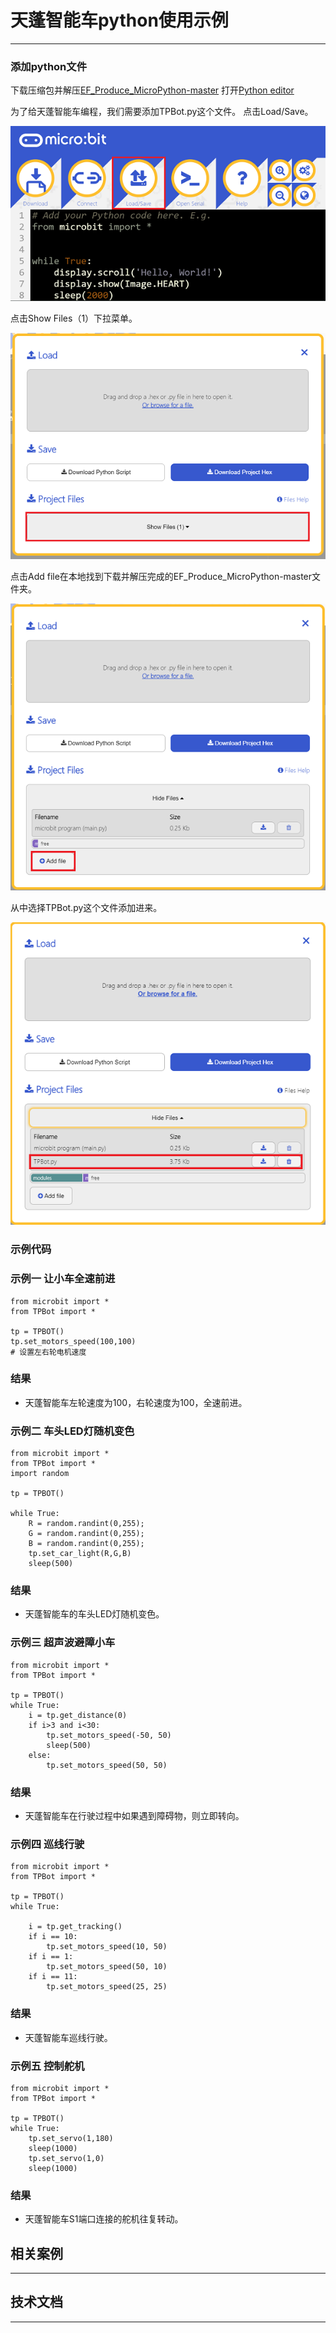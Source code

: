 # 天蓬智能车python使用示例



---


### 添加python文件
下载压缩包并解压[EF_Produce_MicroPython-master](https://github.com/lionyhw/EF_Produce_MicroPython/archive/master.zip)
打开[Python editor](https://python.microbit.org/v/2.0)

为了给天蓬智能车编程，我们需要添加TPBot.py这个文件。
点击Load/Save。

![](./images/TPbot-py-01.png)

点击Show Files（1）下拉菜单。

![](./images/TPbot-py-02.png)

点击Add file在本地找到下载并解压完成的EF_Produce_MicroPython-master文件夹。

![](./images/TPbot-py-03.png)

从中选择TPBot.py这个文件添加进来。

![](./images/TPbot-py-04.png)

### 示例代码
### 示例一     让小车全速前进
```
from microbit import *
from TPBot import *

tp = TPBOT()
tp.set_motors_speed(100,100)
# 设置左右轮电机速度

```
### 结果
- 天蓬智能车左轮速度为100，右轮速度为100，全速前进。


### 示例二    车头LED灯随机变色
```
from microbit import *
from TPBot import *
import random

tp = TPBOT()

while True:
    R = random.randint(0,255);
    G = random.randint(0,255);
    B = random.randint(0,255);
    tp.set_car_light(R,G,B)
    sleep(500)
```
### 结果
- 天蓬智能车的车头LED灯随机变色。

### 示例三    超声波避障小车
```
from microbit import *
from TPBot import *

tp = TPBOT()
while True:
    i = tp.get_distance(0)
    if i>3 and i<30:
        tp.set_motors_speed(-50, 50)
        sleep(500)
    else:
        tp.set_motors_speed(50, 50)
```
### 结果
- 天蓬智能车在行驶过程中如果遇到障碍物，则立即转向。

### 示例四    巡线行驶
```
from microbit import *
from TPBot import *

tp = TPBOT()
while True:
    
    i = tp.get_tracking()
    if i == 10:
        tp.set_motors_speed(10, 50)
    if i == 1:
        tp.set_motors_speed(50, 10)   
    if i == 11:
        tp.set_motors_speed(25, 25)  
```
### 结果
- 天蓬智能车巡线行驶。

### 示例五    控制舵机
```
from microbit import *
from TPBot import *

tp = TPBOT()
while True:
    tp.set_servo(1,180)
    sleep(1000)
    tp.set_servo(1,0)
    sleep(1000)
```
### 结果
- 天蓬智能车S1端口连接的舵机往复转动。

## 相关案例
---

## 技术文档
---
